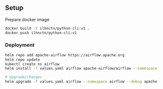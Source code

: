 ## Setup

Prepare docker image

```sh
docker build -t ilhnctn/python-cli:v1 .
docker push ilhnctn/python-cli:v1

```

### Deployment
```sh
helm repo add apache-airflow https://airflow.apache.org
helm repo update
kubectl create ns airflow
helm install -f values.yaml airflow apache-airflow/airflow --namespace airflow --debug

# Upgrade/changes
helm upgrade -f values.yaml airflow --namespace airflow --debug apache-airflow/airflow
```